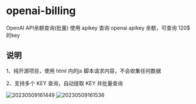 # openai-billing
OpenAI API余额查询(批量)
使用 apikey 查询 openai apikey 余额，可查询 120$ 的key

## 说明
1、纯开源项目，使用 html 内的js 脚本请求内容，不会收集任何数据

2、支持多个 KEY 查询，自动提取 KEY 并批量查询

![20230509161449](https://user-images.githubusercontent.com/2191887/237037898-ee9339ce-717b-4fb6-99d5-5ab5a2f94de0.png)
![20230509161536](https://user-images.githubusercontent.com/2191887/237037933-d35d38b6-01d9-4eb4-9fff-153d6e827e2a.png)
